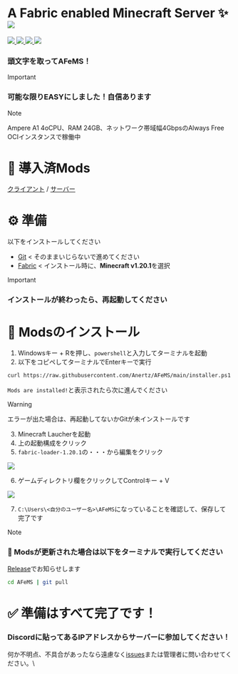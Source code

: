 <h1> A Fabric enabled Minecraft Server ✨ <img src="http://141.147.168.103:3001/api/badge/1/uptime"> </h1>
<a href="#">
  <img src="https://cdn.jsdelivr.net/npm/@intergrav/devins-badges@3/assets/cozy/supported/fabric_vector.svg">
</a>
<a href="#">
  <img src="https://cdn.jsdelivr.net/npm/@intergrav/devins-badges@3.2.0/assets/cozy/unsupported/forge_vector.svg">
</a>
<a href="#">
  <img src="https://cdn.jsdelivr.net/npm/@intergrav/devins-badges@3.2.0/assets/cozy/unsupported/quilt_vector.svg">
</a>
<a href="#">
  <img src="https://cdn.jsdelivr.net/npm/@intergrav/devins-badges@3.2.0/assets/cozy/built-with/markdown_vector.svg">
</a>

### 頭文字を取って<b>AFeMS</b>！

> [!IMPORTANT]
> ### 可能な限り<b>EASY</b>にしました！自信あります</p>

> [!NOTE]
> Ampere A1 4oCPU、RAM 24GB、ネットワーク帯域幅4GbpsのAlways Free OCIインスタンスで稼働中

# 📜 導入済Mods
[クライアント](https://github.com/Anertz/AFeMS/tree/main/mods) /
[サーバー](https://github.com/Anertz/AFeMS-backend/tree/main/mods)


# ⚙️ 準備

以下をインストールしてください

- [Git](https://github.com/git-for-windows/git/releases/download/v2.47.1.windows.2/Git-2.47.1.2-64-bit.exe)
< そのままいじらないで進めてください
- [Fabric](https://maven.fabricmc.net/net/fabricmc/fabric-installer/1.0.1/fabric-installer-1.0.1.exe)
< インストール時に、<b>Minecraft v1.20.1</b>を選択

> [!IMPORTANT]
> ### インストールが終わったら、再起動してください



# 🚀 Modsのインストール

1. Windowsキー + Rを押し、`powershell`と入力してターミナルを起動
2. 以下をコピペしてターミナルでEnterキーで実行
```bash
curl https://raw.githubusercontent.com/Anertz/AFeMS/main/installer.ps1 | iex  
```
`Mods are installed!`と表示されたら次に進んでください

> [!WARNING]
> エラーが出た場合は、再起動してないかGitが未インストールです

3. Minecraft Laucherを起動
4. 上の起動構成をクリック
5. `fabric-loader-1.20.1`の・・・から編集をクリック

<p float="left">
  <img src="https://raw.githubusercontent.com/Anertz/AFeMS/main/imgs/20250118_05h48m06s_grim.png"/>
</p>

6. ゲームディレクトリ欄をクリックしてControlキー + V

<img src="https://raw.githubusercontent.com/Anertz/AFeMS/main/imgs/20250118_17h50m55s_grim.png"/>

7. `C:\Users\<自分のユーザー名>\AFeMS`になっていることを確認して、保存して完了です


> [!NOTE]
> ### 📁 Modsが更新された場合は以下をターミナルで実行してください
> [Release](https://github.com/Anertz/AFeMS/releases)でお知らせします
> ```bash
> cd AFeMS | git pull
> ```

# ✅ 準備はすべて完了です！
### Discordに貼ってあるIPアドレスからサーバーに参加してください！
何か不明点、不具合があったなら遠慮なく[issues](https://github.com/Anertz/AFeMS/issues)または管理者に問い合わせてください。\
